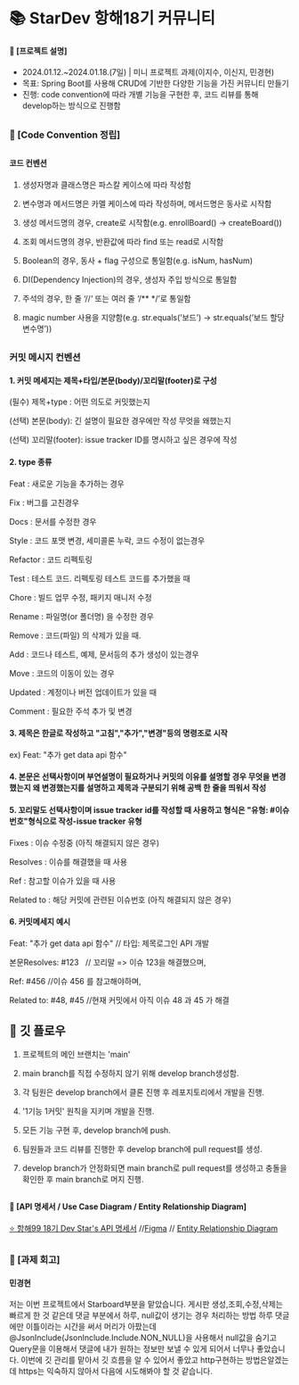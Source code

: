 ####
# 📚 StarDev 항해18기 커뮤니티
#### 📌 [프로젝트 설명]
- 2024.01.12.~2024.01.18.(7일) | 미니 프로젝트 과제(이지수, 이신지, 민경현)
- 목표: Spring Boot를 사용해 CRUD에 기반한 다양한 기능을 가진 커뮤니티 만들기
- 진행: code convention에 따라 개별 기능을 구현한 후, 코드 리뷰를 통해 develop하는 방식으로 진행함
##
### 📌 [Code Convention 정립]
##
#### 코드 컨벤션
1. 생성자명과 클래스명은 파스칼 케이스에 따라 작성함
   
2. 변수명과 메서드명은 카멜 케이스에 따라 작성하며, 메서드명은 동사로 시작함

3. 생성 메서드명의 경우, create로 시작함(e.g. enrollBoard() -> createBoard())

4. 조회 메서드명의 경우, 반환값에 따라 find 또는 read로 시작함

5. Boolean의 경우, 동사 + flag 구성으로 통일함(e.g. isNum, hasNum)

6. DI(Dependency Injection)의 경우, 생성자 주입 방식으로 통일함

7. 주석의 경우, 한 줄 ‘//‘ 또는 여러 줄 ‘/** */’로 통일함

8. magic number 사용을 지양함(e.g. str.equals(’보드’) -> str.equals(’보드 할당 변수명’))
   
##
### 커밋 메시지 컨벤션
#### 1. 커밋 메세지는 제목+타입/본문(body)/꼬리말(footer)로 구성

(필수) 제목+type : 어떤 의도로 커밋했는지

(선택) 본문(body): 긴 설명이 필요한 경우에만 작성 무엇을 왜했는지

(선택) 꼬리말(footer): issue tracker ID를 명시하고 싶은 경우에 작성

#### 2. type 종류

Feat : 새로운 기능을 추가하는 경우

Fix : 버그를 고친경우

Docs : 문서를 수정한 경우

Style : 코드 포맷 변경, 세미콜론 누락, 코드 수정이 없는경우

Refactor : 코드 리펙토링

Test : 테스트 코드. 리펙토링 테스트 코드를 추가했을 때

Chore : 빌드 업무 수정, 패키지 매니저 수정

Rename : 파일명(or 폴더명) 을 수정한 경우

Remove : 코드(파일) 의 삭제가 있을 때.

Add : 코드나 테스트, 예제, 문서등의 추가 생성이 있는경우

Move : 코드의 이동이 있는 경우

Updated : 계정이나 버전 업데이트가 있을 때

Comment : 필요한 주석 추가 및 변경

#### 3. 제목은 한글로 작성하고 "고침","추가","변경"등의 명령조로 시작

ex) Feat: "추가 get data api 함수"

#### 4. 본문은 선택사항이며 부연설명이 필요하거나 커밋의 이유를 설명할 경우 무엇을 변경했는지 왜 변경했는지를 설명하고 제목과 구분되기 위해 공백 한 줄을 띄워서 작성

#### 5. 꼬리말도 선택사항이며 issue tracker id를 작성할 때 사용하고 형식은 "유형: #이슈번호"형식으로 작성-issue tracker 유형

Fixes : 이슈 수정중 (아직 해결되지 않은 경우)

Resolves : 이슈를 해결했을 때 사용

Ref : 참고할 이슈가 있을 때 사용

Related to : 해당 커밋에 관련된 이슈번호 (아직 해결되지 않은 경우)

#### 6. 커밋메세지 예시

Feat: "추가 get data api 함수" // 타입: 제목로그인 API 개발 

본문Resolves: #123   // 꼬리말 => 이슈 123을 해결했으며,

Ref: #456 //이슈 456 를 참고해야하며,

Related to: #48, #45 //현재 커밋에서 아직 이슈 48 과 45 가 해결

##
## 📌 깃 플로우
1. 프로젝트의 메인 브랜치는 'main'
   
2. main branch를 직접 수정하지 않기 위해 develop branch생성함.
   
3. 각 팀원은 develop branch에서 클론 진행 후 레포지토리에서 개발을 진행.
   
4. '1기능 1커밋' 원칙을 지키며 개발을 진행.
   
5. 모든 기능 구현 후, develop branch에 push.
    
6. 팀원들과 코드 리뷰를 진행한 후 develop branch에 pull request를 생성.
    
7. develop branch가 안정화되면 main branch로 pull request를 생성하고 충돌을 확인한 후 main branch로 머지 진행.
##
#### 📌 [API 명세서 / Use Case Diagram / Entity Relationship Diagram]
[⭐️ 항해99 18기 Dev Star's API 명세서](https://experienced-equinox-093.notion.site/48ae768eca244b159c657654faa3eeec?v=747bfe44cac64f48800e0f76292787f8)
//[Figma](https://www.figma.com/file/T6cCr9BLrl6mL2wv9bWKkM/starboard?type=design&node-id=0-1&mode=design&t=VAQx5xeomcA4WSlM-0) // [Entity Relationship Diagram](https://playible.notion.site/image/https%3A%2F%2Fprod-files-secure.s3.us-west-2.amazonaws.com%2F8303614e-6951-4071-a826-037e1e2a81b6%2F93dd3e7e-5a6f-4776-abab-14e2a61fd629%2F%25EC%258A%25A4%25ED%2581%25AC%25EB%25A6%25B0%25EC%2583%25B7_2024-01-17_234252.png?table=block&id=8b3562b8-c0da-4c72-afca-b36d416af02d&spaceId=8303614e-6951-4071-a826-037e1e2a81b6&width=950&userId=&cache=v2)
##
### 📌 [과제 회고]
#### **민경현**
저는 이번 프로젝트에서 Starboard부분을 맡았습니다. 게시판 생성,조회,수정,삭제는 빠르게 한 것 같은데
댓글 부분에서 하루, null값이 생기는 경우 처리하는 방법 하루 댓글에만 이틀이라는 시간을 써서 머리가 아팠는데
@JsonInclude(JsonInclude.Include.NON_NULL)을 사용해서 null값을 숨기고 Query문을 이용해서 댓글에 내가 원하는 정보만 보낼 수 있게 되어서 너무나 좋았습니다.
이번에 깃 관리를 맡아서 깃 흐름을 알 수 있어서 좋았고 http구현하는 방법은알겠는데 https는 익숙하지 않아서 다음에 시도해봐야 할 것 같습니다.  
#### 
